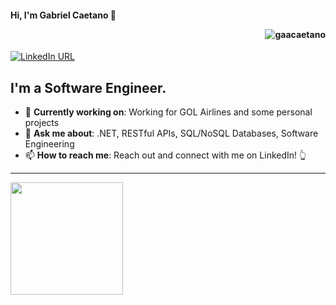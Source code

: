 #### Hi, I'm Gabriel Caetano 👋 <p align="right"> <img src="https://komarev.com/ghpvc/?username=gaacaetano&label=Profile%20views&color=red&style=for-the-badge" alt="gaacaetano" /> </p>

[![LinkedIn URL](https://img.shields.io/badge/LinkedIn-Connect-blue?logo=linkedin&style=for-the-badge)](https://www.linkedin.com/in/gaacaetano)

## **I'm a Software Engineer.**

- 🎯 **Currently working on**: Working for GOL Airlines and some personal projects
- 💬 **Ask me about**: .NET, RESTful APIs, SQL/NoSQL Databases, Software Engineering
- 📫 **How to reach me**: Reach out and connect with me on LinkedIn! 👆

<hr/>

<div>
  <a href="https://github.com/gaacaetano">
  <img height="180em" src="https://github-readme-stats.vercel.app/api?username=gaacaetano&show_icons=true&theme=dark&include_all_commits=true"/>
</div>
